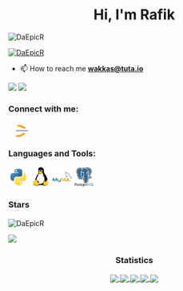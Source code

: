<h1 align="center">Hi, I'm Rafik</h1>
<p align="left"> <img src="https://komarev.com/ghpvc/?username=DaEpicR&label=Profile%20views&color=0e75b6&style=flat" alt="DaEpicR" /> </p>

<p align="left"> <a href="https://github.com/ryo-ma/github-profile-trophy"><img src="https://github-profile-trophy.vercel.app/?username=DaEpicR&theme=dark_lover" alt="DaEpicR" /></a> </p>


- 📫 How to reach me **wakkas@tuta.io**

<div> <a href="https://github.com/DaEpicR" target="_blank"><img src="https://img.shields.io/badge/GitHub-100000?style=for-the-badge&logo=github&logoColor=white" target="_blank"></a>
<a href = "mailto:wakkas@tuta.io"><img src="https://img.shields.io/badge/-Gmail-%23333?style=for-the-badge&logo=gmail&logoColor=white" target="_blank"></a>
</div><h3 align="left">Connect with me:</h3>
<p align="left">
<a href="https://www.leetcode.com/DaEpicR" target="blank"><img align="center" src="https://raw.githubusercontent.com/teamedwardforever/Readme-Generator/71f25dd8b98329b168142a6b782a107b75eab178/svg/Social/leet-code.svg" alt="DaEpicR" height="30" width="40" /></a></p>

<h3 align="left">Languages and Tools:</h3>
<p align="left">
<img src="https://raw.githubusercontent.com/teamedwardforever/Readme-Generator/71f25dd8b98329b168142a6b782a107b75eab178/svg/Skills/Languages/python-original.svg" alt="Python" width="40" height="40"/>
<img src="https://raw.githubusercontent.com/teamedwardforever/Readme-Generator/71f25dd8b98329b168142a6b782a107b75eab178/svg/Skills/Other/linux-original.svg" alt="Linux" width="40" height="40"/>
<img src="https://raw.githubusercontent.com/teamedwardforever/Readme-Generator/71f25dd8b98329b168142a6b782a107b75eab178/svg/Skills/Database/mysql-original-wordmark.svg" alt="Mysql" width="40" height="40"/>
<img src="https://raw.githubusercontent.com/teamedwardforever/Readme-Generator/71f25dd8b98329b168142a6b782a107b75eab178/svg/Skills/Database/postgresql-original-wordmark.svg" alt="Postgresql" width="40" height="40"/>
</p>

<h3 align="left">Stars</h3>
<p><img align="center" height="180em" src="https://github-readme-streak-stats.herokuapp.com/?user=DaEpicR&theme=ambient-gradient" alt="DaEpicR" /></p>

<img src="https://user-images.githubusercontent.com/73097560/115834477-dbab4500-a447-11eb-908a-139a6edaec5c.gif"><h3 align="center">Statistics</h3>
<div align="center">
<a href="https://github.com/DaEpicR">
<img align="center" src="http://github-profile-summary-cards.vercel.app/api/cards/stats?username=DaEpicR&theme=2077" height="180em" />
<img align="center" src="http://github-profile-summary-cards.vercel.app/api/cards/most-commit-language?username=DaEpicR&theme=2077" height="180em" />
<img align="center" src="http://github-profile-summary-cards.vercel.app/api/cards/repos-per-language?username=DaEpicR&theme=2077" height="180em" />
<img align="center" src="http://github-profile-summary-cards.vercel.app/api/cards/productive-time?username=DaEpicR&theme=2077" height="180em" />
<img align="center" src="http://github-profile-summary-cards.vercel.app/api/cards/profile-details?username=DaEpicR&theme=midnight_purple" height="180em" />
</div>
